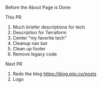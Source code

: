 Before the About Page is Done:

This PR

1. Much briefer descriptions for tech
1. Description for Terraform
1. Center "my favorite tech"
1. Cleanup nav bar
1. Clean up footer
1. Remove legacy code

Next PR

1. Redo the blog https://blog.piio.co/posts
1. Logo
